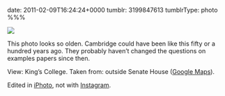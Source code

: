 date: 2011-02-09T16:24:24+0000
tumblr: 3199847613
tumblrType: photo
%%%

![](tumblr_lgcywp9mNH1qbnvjco1_1280.jpg)

This photo looks so olden. Cambridge could have been like this fifty or a hundred years ago. They probably haven’t changed the questions on examples papers since then. 

View: King’s College. Taken from: outside Senate House ([Google Maps][m]). 

Edited in [iPhoto][p], not with [Instagram][I]. 

[p]: http://www.apple.com/ilife/iphoto/
[I]: http://instagr.am/
[m]: http://maps.google.com/?q=52.2056666667,0.1175000000
